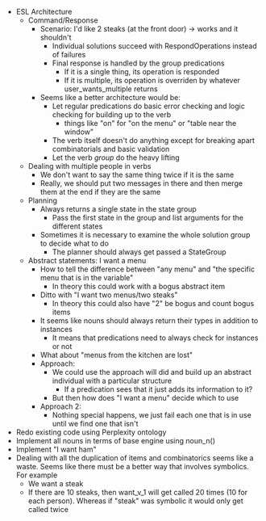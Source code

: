 - ESL Architecture
  - Command/Response
    - Scenario: I'd like 2 steaks (at the front door) -> works and it shouldn't
      - Individual solutions succeed with RespondOperations instead of failures
      - Final response is handled by the group predications
        - If it is a single thing, its operation is responded
        - If it is multiple, its operation is overriden by whatever user_wants_multiple returns
    - Seems like a better architecture would be:
      - Let regular predications do basic error checking and logic checking for building up to the verb
        - things like "on" for "on the menu" or "table near the window"
      - The verb itself doesn't do anything except for breaking apart combinatorials and basic validation
      - Let the verb *group* do the heavy lifting
  - Dealing with multiple people in verbs
    - We don't want to say the same thing twice if it is the same
    - Really, we should put two messages in there and then merge them at the end if they are the same
  - Planning
    - Always returns a single state in the state group
      - Pass the first state in the group and list arguments for the different states
    - Sometimes it is necessary to examine the whole solution group to decide what to do
      - The planner should always get passed a StateGroup
  - Abstract statements: I want a menu
    - How to tell the difference between "any menu" and "the specific menu that is in the variable"
      - In theory this could work with a bogus abstract item
    - Ditto with "I want two menus/two steaks"
      - In theory this could also have "2" be bogus and count bogus items
    - It seems like nouns should always return their types in addition to instances
      - It means that predications need to always check for instances or not
    - What about "menus from the kitchen are lost"
    - Approach:
      - We could use the approach will did and build up an abstract individual with a particular structure
        - If a predication sees that it just adds its information to it?
      - But then how does "I want a menu" decide which to use
    - Approach 2:
      - Nothing special happens, we just fail each one that is in use until we find one that isn't
- Redo existing code using Perplexity ontology
- Implement all nouns in terms of base engine using noun_n()
- Implement "I want ham"
- Dealing with all the duplication of items and combinatorics seems like a waste. Seems like there must be a better way that involves symbolics. For example
  - We want a steak
  - If there are 10 steaks, then want_v_1 will get called 20 times (10 for each person). Whereas if "steak" was symbolic it would only get called twice